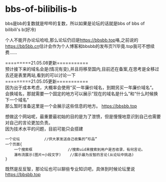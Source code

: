 # bbs-of-bilibilis-b
bbs是bb的复数就是哔哔的复数，所以如果是论坛的话就是bbs of bbs of bilibili's b(好冷)

个人不能开办论坛哈哈,那么论坛仍旧是<https://bbsbb.top>咯,之前说的<https://bb5bb.cn>估计会作为个人博客和bbsbb的发布页?(毕竟.top我可不想续费……  
  
=========21.05.08更新===========  
预计接下来的域名会是(情况有变),并且将移至国内,目前还在备案,在思考是全移过去还是表里两站,看到的可以讨论一下  
=========21.05.05更新===========  
因为出于成本考虑，大概率会使用“买一年廉价域名，到期另买一年廉价域名”。  
会换域名，那就需要一个固定的地方可以展示“现在的域名是什么”和“什么时候换下一个域名”  
那么暂时准备这里是一个会展示这些信息的地方。
<https://bbsbb.top>
        
想做这个网站呢，最重要最初始的目的是为了泄愤，但是慢慢地意识到自己也需要对自己的言论更加负责。  
因为技术水平的问题，目前可能只会搭建  
```key
一个论坛           //供大家发送自己收集的“珍品”  
一个页面{  
    一个搜索框                //搜索uid来搜索到用户是否收录，有何言论。  
    瀑布流展示(图片+小段文字)    //展示最为反智的言论(从论坛中挑选)
}
```
        
既然是反反智，那论坛也可以聊些专业知识吧，具体到时候论坛里说
<https://bbsbb.top>
